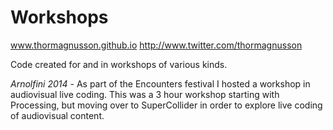 Workshops
=========

www.thormagnusson.github.io
http://www.twitter.com/thormagnusson


Code created for and in workshops of various kinds.

*Arnolfini 2014* - As part of the Encounters festival I hosted a workshop in audiovisual live coding. This was a 3 hour workshop starting with Processing, but moving over to SuperCollider in order to explore live coding of audiovisual content.

